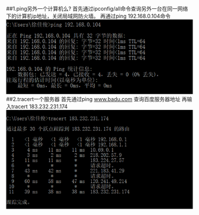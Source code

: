 ##1.ping另外一个计算机么?
首先通过ipconfig/all命令查询另外一台在同一网络下的计算机ip地址，关闭局域网防火墙。
再通过ping 192.168.0.104命令
![1](https://raw.githubusercontent.com/WHUERXuJiajun/-2017302580057/master/%E5%9B%BE%E7%89%871.png)
##2.tracert一个服务器
首先通过ping www.badu.com 查询百度服务器地址
再输入tracert 183.232.231.174
![2](https://github.com/WHUERXuJiajun/-2017302580057/blob/master/%E5%9B%BE%E7%89%872.png?raw=true)
